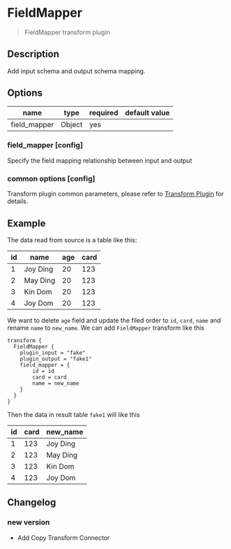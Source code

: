 # FieldMapper

> FieldMapper transform plugin

## Description

Add input schema and output schema mapping.

## Options

|     name     |  type  | required | default value |
|--------------|--------|----------|---------------|
| field_mapper | Object | yes      |               |

### field_mapper [config]

Specify the field mapping relationship between input and output

### common options [config]

Transform plugin common parameters, please refer to [Transform Plugin](common-options.md) for details.

## Example

The data read from source is a table like this:

| id |   name   | age | card |
|----|----------|-----|------|
| 1  | Joy Ding | 20  | 123  |
| 2  | May Ding | 20  | 123  |
| 3  | Kin Dom  | 20  | 123  |
| 4  | Joy Dom  | 20  | 123  |

We want to delete `age` field and update the filed order to `id`, `card`, `name` and rename `name` to `new_name`. We can add `FieldMapper` transform like this

```
transform {
  FieldMapper {
    plugin_input = "fake"
    plugin_output = "fake1"
    field_mapper = {
        id = id
        card = card
        name = new_name
    }
  }
}
```

Then the data in result table `fake1` will like this

| id | card | new_name |
|----|------|----------|
| 1  | 123  | Joy Ding |
| 2  | 123  | May Ding |
| 3  | 123  | Kin Dom  |
| 4  | 123  | Joy Dom  |

## Changelog

### new version

- Add Copy Transform Connector

